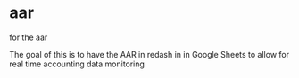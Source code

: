 # aar
for the aar

The goal of this is to have the AAR in redash in in Google Sheets to allow for real time accounting data monitoring 
